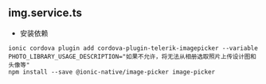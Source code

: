 
## img.service.ts

- 安装依赖
```
ionic cordova plugin add cordova-plugin-telerik-imagepicker --variable PHOTO_LIBRARY_USAGE_DESCRIPTION="如果不允许，将无法从相册选取照片上传设计图和头像等"
npm install --save @ionic-native/image-picker image-picker
```
